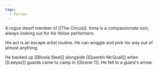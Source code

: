 ```yaml
---
tags:
  - Person
---
```

A rogue dwarf member of [[The Circus]]. 
Inma is a compassionate sort, always looking out for his fellow performers. 

His act is an escape artist routine. He can wriggle and pick his way out of almost anything. 

He backed up [[Bloola Steel]] alongside [[Quentin McQuall]] when [[Leeyaz]] guards came to camp in [[Scene 1]]. He fell to a guard's arrow. 